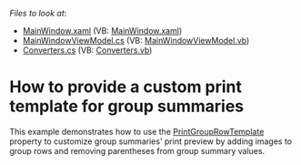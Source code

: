 <!-- default file list -->
*Files to look at*:

* [MainWindow.xaml](./CS/E2032/MainWindow.xaml) (VB: [MainWindow.xaml](./VB/E2032/MainWindow.xaml))
* [MainWindowViewModel.cs](./CS/E2032/MainWindowViewModel.cs) (VB: [MainWindowViewModel.vb](./VB/E2032/MainWindowViewModel.vb))
* [Converters.cs](./CS/E2032/Converters.cs) (VB: [Converters.vb](./VB/E2032/Converters.vb))
<!-- default file list end -->
# How to provide a custom print template  for group summaries

This example demonstrates how to use the [PrintGroupRowTemplate](https://documentation.devexpress.com/WPF/DevExpress.Xpf.Grid.GridViewBase.PrintGroupRowTemplate.property) property to customize group summaries' print preview by adding images to group rows and removing parentheses from group summary values.
